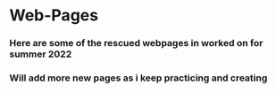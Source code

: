 # Web-Pages
### Here are some of the rescued webpages in worked on for summer 2022 
### Will add more new pages as i keep practicing and creating 
